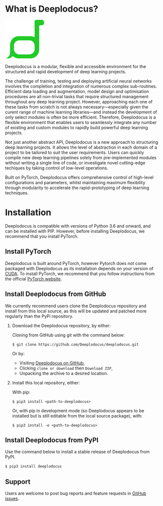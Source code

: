 
# What is Deeplodocus?

![Logo](figures/logo.png  "Logo")


Deeplodocus is a modular, flexible and accessible environment for the structured and rapid development of deep learning projects. 

The challenge of training, testing and deploying artificial neural networks involves the completion and integration of numerous complex sub-routines. Efficient data loading and augmentation, model design and optimisation procedures are all non-trivial tasks that require structured management throughout any deep learning project. However, approaching each one of these tasks from scratch is not always necessary—especially given the curent range of machine learning libraries—and instead the development of only select modules is often be more efficient. Therefore, Deeplodocus is a flexible environment that enables users to seamlessly integrate any number of existing and custom modules to rapidly build powerful deep learning projects.

Not just another abstract API, Deeplodocus is a new approach to structuring deep learning projects. It allows the level of abstraction in each domain of a project to be tailored to suit the user requirements. Users can quickly compile new deep learning pipelines solely from pre-implemented modules without writing a single line of code, or investigate novel cutting-edge techiques by taking control of low-level operations. 

Built on PyTorch, Deeplodocus offers comprehensive control of high-level configurations and parameters, whilst maintaining maximum flexibility through modularity to accelerate the rapid-prototyping of deep learning techniques. 


# Installation

Deeplodocus is compatible with versions of Python 3.6 and onward, and can be installed with PIP. However, before installing Deeplodocus, we recommend that you install PyTorch. 

## Install PyTorch

Deeplodocus is built around PyTorch, however Pytorch does not come packaged with Deeplodocus as its installation depends on your version of [CUDA](https://developer.nvidia.com/cuda-downloads). To install PyTorch, we recommend that you follow instructions from the official [PyTorch website](https://pytorch.org/). 

## Install Deeplodocus from GitHub

We currently recommend users clone the Deeplodocus repository and install from this local source, as this will be updated and patched more regularly than the PyPi repository. 

1. Download the Deeplodocus repository, by either:

	Cloning from GitHub using git with the command below:

	```
	$ git clone https://github.com/Deeplodocus/deeplodocus.git
	``` 
	
	Or by:
	 	
	- Visiting [Deeplodocus on GitHub](https://github.com/Deeplodocus/deeplodocus),
	- Clicking `clone or download` then `Download ZIP`,
	- Unpacking the archive to a desired location.
	
1. Install this local repository, either:

	With pip:

	```
	$ pip3 install <path-to-deeplodocus>
	```
	
	Or, with pip in development mode (so Deeplodocus appears to be installed but is still editable from the local source package), with:

	```
	$ pip3 install -e <path-to-deeplodocus>
	```

## Install Deeplodocus from PyPI

Use the command below to install a stable release of Deeplodocus from PyPI.

```bash
$ pip3 install deeplodocus
```

## Support 

Users are welcome to post bug reports and feature requests in [GitHub issues](https://github.com/Deeplodocus/deeplodocus/issues).
